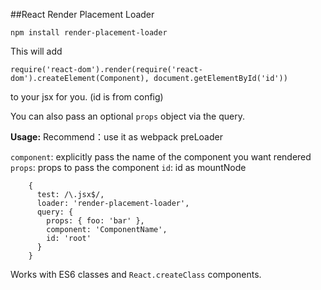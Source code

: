 ##React Render Placement Loader

	npm install render-placement-loader

This will add
```
require('react-dom').render(require('react-dom').createElement(Component), document.getElementById('id'))
```
to your jsx for you. (id is from config)

You can also pass an optional `props` object via the query.

**Usage:**
Recommend：use it as webpack preLoader

`component`: explicitly pass the name of the component you want rendered
`props`: props to pass the component
`id`: id as mountNode

```
    {
      test: /\.jsx$/,
      loader: 'render-placement-loader',
      query: {
      	props: { foo: 'bar' },
      	component: 'ComponentName',
        id: 'root'
      }
    }
```

Works with ES6 classes and `React.createClass` components.

